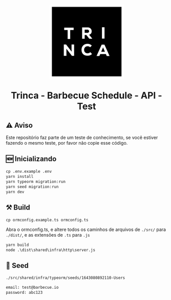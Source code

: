 <h1 align="center">

![Trinca](https://raw.githubusercontent.com/newerton/trinca-barbecue-schedule-web-test/main/public/images/logo-readme.png)

Trinca - Barbecue Schedule - API - Test

</h1>

## ⚠️ Aviso

Este repositório faz parte de um teste de conhecimento, se você estiver fazendo o mesmo teste, por favor não copie esse código.

## 🆕 Inicializando

```
cp .env.example .env
yarn install
yarn typeorm migration:run
yarn seed migration:run
yarn dev
```

## ⚒️ Build


```
cp ormconfig.example.ts ormconfig.ts
```
Abra o ormconfig.ts, e altere todos os caminhos de arquivos de <code>./src/</code> para <code>./dist/</code>, e as extensões de <code>.ts</code> para <code>.js</code>

```
yarn build
node .\dist\shared\infra\http\server.js
```


## 🌱 Seed

```
./src/shared/infra/typeorm/seeds/1643080892110-Users
```

```
email: test@barbecue.io
password: abc123
```

